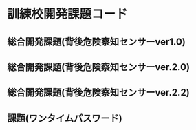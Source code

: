 # 訓練校開発課題コード
## 総合開発課題(背後危険察知センサーver1.0)
## 総合開発課題(背後危険察知センサーver.2.0)
## 総合開発課題(背後危険察知センサーver.2.2)
## 課題(ワンタイムパスワード)